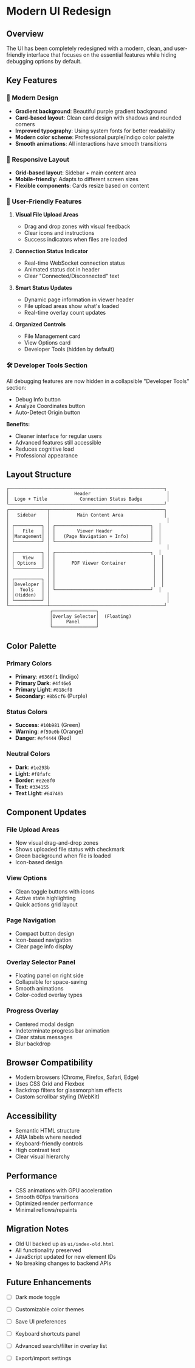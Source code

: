 # Modern UI Redesign

## Overview
The UI has been completely redesigned with a modern, clean, and user-friendly interface that focuses on the essential features while hiding debugging options by default.

## Key Features

### 🎨 Modern Design
- **Gradient background**: Beautiful purple gradient background
- **Card-based layout**: Clean card design with shadows and rounded corners
- **Improved typography**: Using system fonts for better readability
- **Modern color scheme**: Professional purple/indigo color palette
- **Smooth animations**: All interactions have smooth transitions

### 📱 Responsive Layout
- **Grid-based layout**: Sidebar + main content area
- **Mobile-friendly**: Adapts to different screen sizes
- **Flexible components**: Cards resize based on content

### 🎯 User-Friendly Features
1. **Visual File Upload Areas**
   - Drag and drop zones with visual feedback
   - Clear icons and instructions
   - Success indicators when files are loaded

2. **Connection Status Indicator**
   - Real-time WebSocket connection status
   - Animated status dot in header
   - Clear "Connected/Disconnected" text

3. **Smart Status Updates**
   - Dynamic page information in viewer header
   - File upload areas show what's loaded
   - Real-time overlay count updates

4. **Organized Controls**
   - File Management card
   - View Options card
   - Developer Tools (hidden by default)

### 🛠️ Developer Tools Section
All debugging features are now hidden in a collapsible "Developer Tools" section:
- Debug Info button
- Analyze Coordinates button
- Auto-Detect Origin button

**Benefits:**
- Cleaner interface for regular users
- Advanced features still accessible
- Reduces cognitive load
- Professional appearance

## Layout Structure

```
┌─────────────────────────────────────────────────────────┐
│                        Header                            │
│  Logo + Title            Connection Status Badge         │
└─────────────────────────────────────────────────────────┘
┌──────────────┬──────────────────────────────────────────┐
│   Sidebar    │          Main Content Area               │
│              │                                           │
│ ┌──────────┐ │ ┌───────────────────────────────────┐  │
│ │   File   │ │ │        Viewer Header              │  │
│ │Management│ │ │   (Page Navigation + Info)        │  │
│ └──────────┘ │ └───────────────────────────────────┘  │
│              │                                           │
│ ┌──────────┐ │ ┌───────────────────────────────────┐  │
│ │   View   │ │ │                                    │  │
│ │ Options  │ │ │      PDF Viewer Container          │  │
│ └──────────┘ │ │                                    │  │
│              │ │                                    │  │
│ ┌──────────┐ │ │                                    │  │
│ │Developer │ │ │                                    │  │
│ │  Tools   │ │ └───────────────────────────────────┘  │
│ │(Hidden)  │ │                                           │
│ └──────────┘ │                                           │
└──────────────┴──────────────────────────────────────────┘
                ┌────────────────┐
                │Overlay Selector│  (Floating)
                │     Panel      │
                └────────────────┘
```

## Color Palette

### Primary Colors
- **Primary**: `#6366f1` (Indigo)
- **Primary Dark**: `#4f46e5`
- **Primary Light**: `#818cf8`
- **Secondary**: `#8b5cf6` (Purple)

### Status Colors
- **Success**: `#10b981` (Green)
- **Warning**: `#f59e0b` (Orange)
- **Danger**: `#ef4444` (Red)

### Neutral Colors
- **Dark**: `#1e293b`
- **Light**: `#f8fafc`
- **Border**: `#e2e8f0`
- **Text**: `#334155`
- **Text Light**: `#64748b`

## Component Updates

### File Upload Areas
- Now visual drag-and-drop zones
- Shows uploaded file status with checkmark
- Green background when file is loaded
- Icon-based design

### View Options
- Clean toggle buttons with icons
- Active state highlighting
- Quick actions grid layout

### Page Navigation
- Compact button design
- Icon-based navigation
- Clear page info display

### Overlay Selector Panel
- Floating panel on right side
- Collapsible for space-saving
- Smooth animations
- Color-coded overlay types

### Progress Overlay
- Centered modal design
- Indeterminate progress bar animation
- Clear status messages
- Blur backdrop

## Browser Compatibility
- Modern browsers (Chrome, Firefox, Safari, Edge)
- Uses CSS Grid and Flexbox
- Backdrop filters for glassmorphism effects
- Custom scrollbar styling (WebKit)

## Accessibility
- Semantic HTML structure
- ARIA labels where needed
- Keyboard-friendly controls
- High contrast text
- Clear visual hierarchy

## Performance
- CSS animations with GPU acceleration
- Smooth 60fps transitions
- Optimized render performance
- Minimal reflows/repaints

## Migration Notes
- Old UI backed up as `ui/index-old.html`
- All functionality preserved
- JavaScript updated for new element IDs
- No breaking changes to backend APIs

## Future Enhancements
- [ ] Dark mode toggle
- [ ] Customizable color themes
- [ ] Save UI preferences
- [ ] Keyboard shortcuts panel
- [ ] Advanced search/filter in overlay list
- [ ] Export/import settings

